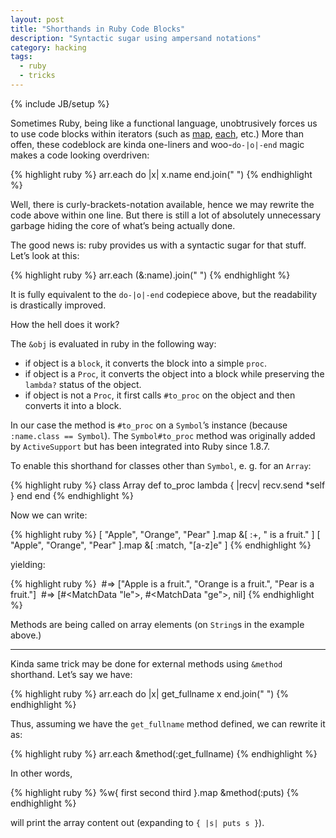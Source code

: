 ```yaml
---
layout: post
title: "Shorthands in Ruby Code Blocks"
description: "Syntactic sugar using ampersand notations"
category: hacking
tags:
  - ruby
  - tricks
---
```

{% include JB/setup %}

Sometimes Ruby, being like a functional language, unobtrusively forces us to use
code blocks within iterators (such as [map](http://www.ruby-doc.org/core-1.9.3/Array.html#method-i-map), 
[each](http://www.ruby-doc.org/core-1.9.3/Array.html#method-i-each), etc.) More than offen, these codeblock
are kinda one-liners and woo-`do-|o|-end` magic makes a code looking overdriven:

{% highlight ruby %}
arr.each do |x|
  x.name
end.join(" ")
{% endhighlight %}

Well, there is curly-brackets-notation available, hence we may rewrite the code above within one line.
But there is still a lot of absolutely unnecessary garbage hiding the core of what’s being actually done.

The good news is: ruby provides us with a syntactic sugar for that stuff. Let’s look at this:

{% highlight ruby %}
arr.each (&:name).join(" ")
{% endhighlight %}

It is fully equivalent to the `do-|o|-end` codepiece above, but the readability is drastically improved.

How the hell does it work?

The `&obj` is evaluated in ruby in the following way:

 * if object is a `block`, it converts the block into a simple `proc`.
 * if object is a `Proc`, it converts the object into a block while preserving the `lambda?` status of the object.
 * if object is not a `Proc`, it first calls `#to_proc` on the object and then converts it into a block.

In our case 
the method is `#to_proc` on a `Symbol`’s instance (because `:name.class == Symbol`). The `Symbol#to_proc` method 
was originally added by `ActiveSupport` but has been integrated into Ruby since 1.8.7.

To enable this shorthand for classes other than `Symbol`, e. g. for an `Array`:

{% highlight ruby %}
class Array
  def to_proc
    lambda { |recv| recv.send *self }
  end
end
{% endhighlight %}

Now we can write:

{% highlight ruby %}
[ "Apple", "Orange", "Pear" ].map &[ :+, " is a fruit." ]
[ "Apple", "Orange", "Pear" ].map &[ :match, "[a-z]e" ]
{% endhighlight %}

yielding:

{% highlight ruby %}
 #⇒ ["Apple is a fruit.", "Orange is a fruit.", "Pear is a fruit."]
 #⇒ [#<MatchData "le">, #<MatchData "ge">, nil]
{% endhighlight %}

Methods are being called on array elements (on `String`s in the example above.)

----
Kinda same trick may be done for external methods using `&method` shorthand. Let’s say we have:

{% highlight ruby %}
arr.each do |x|
  get_fullname x
end.join(" ")
{% endhighlight %}

Thus, assuming we have the `get_fullname` method defined, we can rewrite it as:

{% highlight ruby %}
arr.each &method(:get_fullname)
{% endhighlight %}

In other words, 

{% highlight ruby %}
%w{ first second third }.map &method(:puts)
{% endhighlight %}

will print the array content out (expanding to `{ |s| puts s }`).
